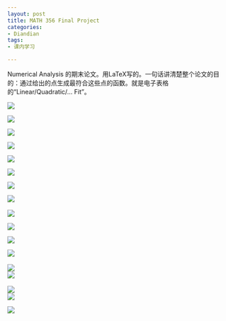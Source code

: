 ```yaml
---
layout: post
title: MATH 356 Final Project
categories:
- Diandian
tags:
- 课内学习

---
```

<p>Numerical Analysis 的期末论文。用LaTeX写的。一句话讲清楚整个论文的目的：通过给出的点生成最符合这些点的函数。就是电子表格的“Linear/Quadratic/... Fit”。</p>
<p><img src="http://m1.img.srcdd.com/farm4/d/2012/0627/10/A7D13661758D6E00127E153AF6785684_B500_900_471_608.PNG" /></p>
<p><img src="http://m1.img.srcdd.com/farm4/d/2012/0627/10/5408549F1932D2571410825F7FD25DD1_B500_900_471_608.PNG" /></p>
<p><img src="http://m1.img.srcdd.com/farm4/d/2012/0627/10/62D736903CDDB0E2D415AF0FAC6A3506_B500_900_471_608.PNG" /></p>
<p><img src="http://m3.img.srcdd.com/farm4/d/2012/0627/10/DB9E753CBA56267C1A5247428E6903E3_B500_900_483_613.PNG" /></p>
<p><img src="http://m3.img.srcdd.com/farm4/d/2012/0627/10/A05FB9190AD5422D8B67260233C67D6A_B500_900_483_613.PNG" /></p>
<p><img src="http://m1.img.srcdd.com/farm5/d/2012/0627/10/A83E98999CEEC56D961466C978B48581_B500_900_483_613.PNG" /></p>
<p><img src="http://m1.img.srcdd.com/farm5/d/2012/0627/10/40C63C5986C764F33681CFB4E81DDA68_B500_900_483_613.PNG" /></p>
<p><img src="http://m1.img.srcdd.com/farm4/d/2012/0627/10/0C8021A3EE1FEBC2BE1CD57F94A2AA81_B500_900_483_613.PNG" /><br /><br /><img src="http://m2.img.srcdd.com/farm4/d/2012/0627/10/7F2021A371E2FDE2203CE80D5978A2A1_B500_900_483_613.PNG" /></p>
<p><img src="http://m2.img.srcdd.com/farm5/d/2012/0627/10/5956FE77A2005675FC06B46CC5F5AC26_B500_900_483_613.PNG" /></p>
<p><img src="http://m3.img.srcdd.com/farm4/d/2012/0627/10/DC39F92A2832747567C242C85737E5A9_B500_900_483_613.PNG" /></p>
<p><img src="http://m3.img.srcdd.com/farm5/d/2012/0627/10/053308FD934AACFD3982B25E139C0DA7_B500_900_483_613.PNG" /><br /><br /><img src="http://m1.img.srcdd.com/farm5/d/2012/0627/10/96F174E56DE6D8285E33BD5399C31D64_B500_900_483_613.PNG" /><br /><img src="http://m3.img.srcdd.com/farm4/d/2012/0627/10/6DEEA84D3FEB2905D4E17F4A14E7E022_B500_900_483_613.PNG" /><br /><br /><img src="http://m3.img.srcdd.com/farm5/d/2012/0627/10/865F5BFB3E0E9AB415830AAC465BB220_B500_900_483_613.PNG" /><br /><img src="http://m1.img.srcdd.com/farm5/d/2012/0627/10/29D42FD6F54D798190903CC70235BCDE_B500_900_483_613.PNG" /></p>
<p><img src="http://m2.img.srcdd.com/farm4/d/2012/0627/10/23B872D395B77F04C37D8F14510E347F_B500_900_483_613.PNG" /><br /><br /><br /><br /></p>
<p></p>